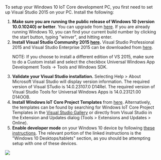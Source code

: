 <div class="setup-content-list">
  <div class="row">
    <div class="col-md-6 col-sm-12">
      <p>To setup your Windows 10 IoT Core development PC, you first need to set up Visual Studio 2015 on your PC. Install the following:</p>
      <ol class="setup-content-list">
        <li><b>Make sure you are running the public release of Windows 10 (version 10.0.10240) or better</b>. You can upgrade from <a href="http://www.microsoft.com/en-us/software-download/windows10" target="_blank">here</a>. If you are already running Windows 10, you can find your current build number by clicking the start button, typing "winver", and hitting enter.</li>
        <li><b>Install Visual Studio Community 2015 <a href="http://go.microsoft.com/fwlink/?LinkID=534599" target="_blank">here</a>.</b> Visual Studio Professional 2015 and Visual Studio Enterprise 2015 can be downloaded from <a href="https://www.visualstudio.com/vs-2015-product-editions" target="_blank">here</a>.
        <p> NOTE: If you choose to install a different edition of VS 2015, make sure to do a Custom install and select the checkbox Universal Windows App Development Tools -> Tools and Windows SDK.</p>
        </li>
        <li><b>Validate your Visual Studio installation.</b> Selecting Help > About Microsoft Visual Studio will display version information.  The required version of Visual STudio is 14.0.23107.0 D14Rel. The required version of Visual Studio Tools for Universal Windows Apps is 14.0.23121.00 D14OOB.</li>
        <li><b>Install Windows IoT Core Project Templates</b> from <a href="https://visualstudiogallery.msdn.microsoft.com/55b357e1-a533-43ad-82a5-a88ac4b01dec" target="_blank">here</a>.  Alternatively, the templates can be found by searching for Windows IoT Core Project Templates in the <a href="https://visualstudiogallery.msdn.microsoft.com/" target="_blank">Visual Studio Gallery</a> or directly from Visual Studio in the Extension and Updates dialog (Tools > Extensions and Updates > Online).</li>
        <li> <b>Enable developer mode</b> on your Windows 10 device by following <a href="https://msdn.microsoft.com/library/windows/apps/xaml/dn706236.aspx" target="_blank">these instructions</a>.  The relevant portion of the linked instructions is the "Windows 10 Desktops/tablets" section, as you should be attempting setup with one of these devices.</li>
      </ol>
    </div>
    <div class="col-md-6 col-sm-12">
      <img src="http://placehold.it/696x392">
    </div>
  </div>
</div>

